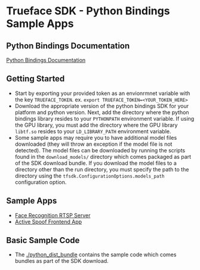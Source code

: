 # Trueface SDK - Python Bindings Sample Apps
## Python Bindings Documentation
[Python Bindings Documentation](https://reference.trueface.ai/cpp/dev/latest/py/index.html)

## Getting Started
* Start by exporting your provided token as an envionrmnet variable with the key `TRUEFACE_TOKEN`.
  ex. `export TRUEFACE_TOKEN=<YOUR_TOKEN_HERE>`
* Download the appropriate version of the python bindings SDK for your platform and python version.
Next, add the directory where the python bindings library resides to your `PYTHONPATH` environment variable.
If using the GPU library, you must add the directory where the GPU library `libtf.so` resides to your `LD_LIBRARY_PATH` environment variable.
* Some sample apps may require you to have additional model files downloaded (they will throw an exception if the model file is not detected).
  The model files can be downloaded by running the scripts found in the `download_models/` directory which comes packaged as part of the SDK download bundle.
  If you download the model files to a directory other than the run directory, you must specify the path to the directory using the `tfsdk.ConfigurationOptions.models_path` configuration option.

## Sample Apps
- [Face Recognition RTSP Server](./face_recognition_1_n_rtsp_server)
- [Active Spoof Frontend App](./active_spoof_frontend_app)

## Basic Sample Code
* The [./python_dist_bundle](./python_dist_bundle) contains the sample code which comes bundles as part of the SDK download.